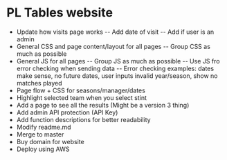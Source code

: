 # PL Tables website
- Update how visits page works
  -- Add date of visit
  -- Add if user is an admin
- General CSS and page content/layout for all pages
  -- Group CSS as much as possible
- General JS for all pages
  -- Group JS as much as possible
  -- Use JS fro error checking when sending data
  -- Error checking examples: dates make sense, no future dates, user inputs invalid year/season, show no matches played
- Page flow + CSS for seasons/manager/dates
- Highlight selected team when you select stint
- Add a page to see all the results (Might be a version 3 thing)
- Add admin API protection (API Key)
- Add function descriptions for better readability
- Modify readme.md
- Merge to master
- Buy domain for website
- Deploy using AWS
